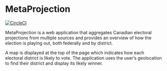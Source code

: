 # MetaProjection

[![CircleCI](https://github.com/rosslh/MetaProjection/workflows/Test/badge.svg
)](https://github.com/rosslh/MetaProjection/actions)


MetaProjection is a web application that aggregates Canadian electoral projections from multiple sources and provides an overview of how the election is playing out, both federally and by district.

A map is displayed at the top of the page which indicates how each electoral district is likely to vote. The application uses the user’s geolocation to find their district and display its likely winner.
